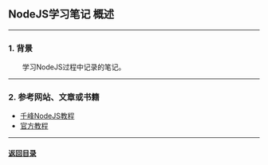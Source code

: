 ## NodeJS学习笔记 概述
---
### 1. 背景

&emsp;&emsp;学习NodeJS过程中记录的笔记。

---
### 2. 参考网站、文章或书籍

+ [千峰NodeJS教程](https://lurongtao.gitee.io/felixbooks-gp19-node.js/basics/01-Node.js%E5%9F%BA%E7%A1%80.html)
+ [官方教程](http://nodejs.cn/learn)

---

#### [返回目录](./)